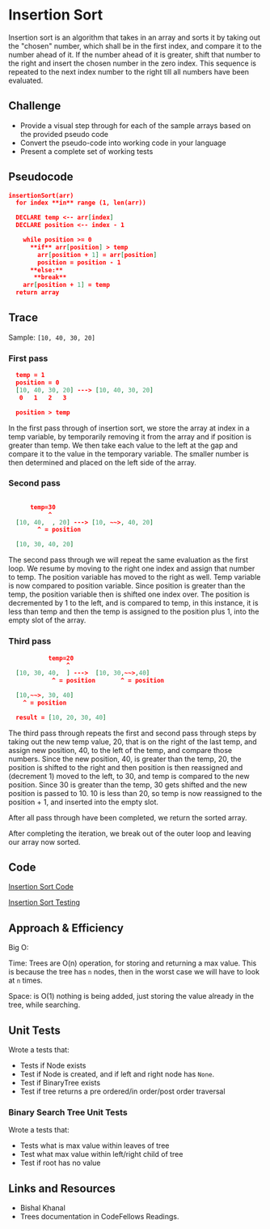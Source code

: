 # Insertion Sort
<!-- Short summary or background information -->
Insertion sort is an algorithm that takes in an array and sorts it by taking out the "chosen" number, which shall be in the first index, and compare it to the number ahead of it. If the number ahead of it is greater, shift that number to the right and insert the chosen number in the zero index. This sequence is repeated to the next index number to the right till all numbers have been evaluated.

## Challenge
<!-- Description of the challenge -->
- Provide a visual step through for each of the sample arrays based on the provided pseudo code
- Convert the pseudo-code into working code in your language
- Present a complete set of working tests

## Pseudocode

```json
insertionSort(arr)
  for index **in** range (1, len(arr))

  DECLARE temp <-- arr[index]
  DECLARE position <-- index - 1

    while position >= 0
      **if** arr[position] > temp
        arr[position + 1] = arr[position]
        position = position - 1
      **else:**
       **break**
    arr[position + 1] = temp
  return array
```

## Trace

Sample: `[10, 40, 30, 20]`

### First pass

```json
  temp = 1
  position = 0
  [10, 40, 30, 20] ---> [10, 40, 30, 20]
   0   1   2   3

  position > temp

```

In the first pass through of insertion sort, we store the array at index in a temp variable, by temporarily removing it from the array and if position is greater than temp. We then take each value to the left at the gap and compare it to the value in the temporary variable. The smaller number is then determined and placed on the left side of the array.

### Second pass

```json

      temp=30
           ^
  [10, 40,  , 20] ---> [10, ~~>, 40, 20]
        ^ = position

  [10, 30, 40, 20]
```

The second pass through we will repeat the same evaluation as the first loop. We resume by moving to the right one index and assign that number to temp. The position variable has moved to the right as well.
Temp variable is now compared to position variable. Since position is greater than the temp, the position variable then is shifted one index over.
The position is decremented by 1 to the left, and is compared to temp, in this instance, it is less than temp and then the temp is assigned to the position plus 1, into the empty slot of the array.

### Third pass

```json
           temp=20
                ^
  [10, 30, 40,  ] --->  [10, 30,~~>,40]
            ^ = position       ^ = position

  [10,~~>, 30, 40]
    ^ = position

  result = [10, 20, 30, 40]
```

The third pass through repeats the first and second pass through steps by taking out the new temp value, 20, that is on the right of the last temp, and assign new position, 40, to the left of the temp, and compare those numbers. Since the new position, 40, is greater than the temp, 20, the position is shifted to the right and then position is then reassigned and (decrement 1) moved to the left, to 30, and temp is compared to the new position. Since 30 is greater than the temp, 30 gets shifted and the new position is passed to 10. 10 is less than 20, so temp is now reassigned to the position + 1, and inserted into the empty slot.

After all pass through have been completed, we return the sorted array.

After completing the iteration, we break out of the outer loop and leaving our array now sorted.

## Code

[Insertion Sort Code](/python/code_challenges/blog-insertion-sort.py)

[Insertion Sort Testing](/python/tests/code_challenges/test-blog-insertion-sort.py)

## Approach & Efficiency
<!-- What approach did you take? Why? What is the Big O space/time for this approach? -->

Big O:

Time: Trees are O(n) operation, for storing and returning a max value. This is because the tree has `n` nodes, then in the worst case we will have to look at `n` times.

Space: is O(1) nothing is being added, just storing the value already in the tree, while searching.

## Unit Tests
<!-- Description of each method publicly available to your Linked List -->
Wrote a tests that:

- Tests if Node exists
- Test if Node is created, and if left and right node has `None`.
- Test if BinaryTree exists
- Test if tree returns a pre ordered/in order/post order traversal

### Binary Search Tree Unit Tests

Wrote a tests that:

- Tests what is max value within leaves of tree
- Test what max value within left/right child of tree
- Test if root has no value

## Links and Resources

- Bishal Khanal
- Trees documentation in CodeFellows Readings.
